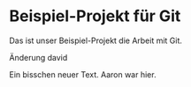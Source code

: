 # Beispiel-Projekt für Git

Das ist unser Beispiel-Projekt die Arbeit mit Git.


Änderung david

Ein bisschen neuer Text.
Aaron war hier.
